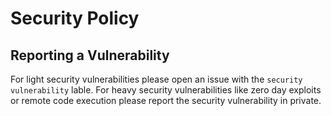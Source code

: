 # Security Policy

## Reporting a Vulnerability

For light security vulnerabilities please open an issue with the `security vulnerability` lable.
For heavy security vulnerabilities like zero day exploits or remote code execution please report the security vulnerability in private.
